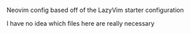 Neovim config based off of the LazyVim starter configuration

I have no idea which files here are really necessary
